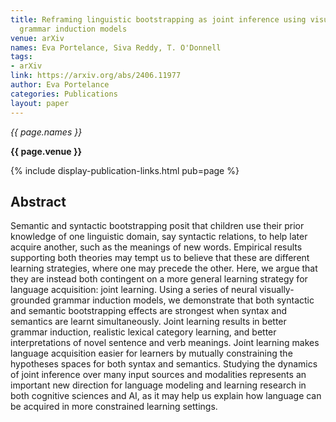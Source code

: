 ```yaml
---
title: Reframing linguistic bootstrapping as joint inference using visually-grounded
  grammar induction models
venue: arXiv
names: Eva Portelance, Siva Reddy, T. O'Donnell
tags:
- arXiv
link: https://arxiv.org/abs/2406.11977
author: Eva Portelance
categories: Publications
layout: paper
---
```


*{{ page.names }}*

**{{ page.venue }}**

{% include display-publication-links.html pub=page %}

## Abstract

Semantic and syntactic bootstrapping posit that children use their prior knowledge of one linguistic domain, say syntactic relations, to help later acquire another, such as the meanings of new words. Empirical results supporting both theories may tempt us to believe that these are different learning strategies, where one may precede the other. Here, we argue that they are instead both contingent on a more general learning strategy for language acquisition: joint learning. Using a series of neural visually-grounded grammar induction models, we demonstrate that both syntactic and semantic bootstrapping effects are strongest when syntax and semantics are learnt simultaneously. Joint learning results in better grammar induction, realistic lexical category learning, and better interpretations of novel sentence and verb meanings. Joint learning makes language acquisition easier for learners by mutually constraining the hypotheses spaces for both syntax and semantics. Studying the dynamics of joint inference over many input sources and modalities represents an important new direction for language modeling and learning research in both cognitive sciences and AI, as it may help us explain how language can be acquired in more constrained learning settings.